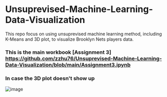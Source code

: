 # Unsuprevised-Machine-Learning-Data-Visualization
This repo focus on using unsuprevised machine learning method, including K-Means and 3D plot, to visualize Brooklyn Nets players data.

### This is the main workbook [Assignment 3] https://github.com/zzhu76/Unsuprevised-Machine-Learning-Data-Visualization/blob/main/Assignment3.ipynb

### In case the 3D plot doesn't show up

![image](https://github.com/zzhu76/Unsuprevised-Machine-Learning-Data-Visualization/issues/3#issue-991262617)
